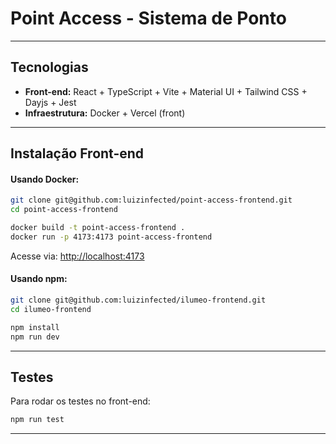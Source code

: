 # Point Access - Sistema de Ponto

---

## Tecnologias

- **Front-end:** React + TypeScript + Vite + Material UI + Tailwind CSS + Dayjs + Jest  
- **Infraestrutura:** Docker + Vercel (front) 

---

##  Instalação Front-end

#### Usando Docker:

```bash
git clone git@github.com:luizinfected/point-access-frontend.git
cd point-access-frontend

docker build -t point-access-frontend .
docker run -p 4173:4173 point-access-frontend
```

Acesse via: [http://localhost:4173](http://localhost:4173)

####  Usando npm:

```bash
git clone git@github.com:luizinfected/ilumeo-frontend.git
cd ilumeo-frontend

npm install
npm run dev
```

---


## Testes

Para rodar os testes no front-end:

```bash
npm run test
```

---
